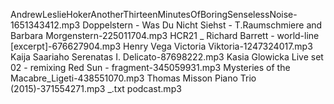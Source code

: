 AndrewLeslieHokerAnotherThirteenMinutesOfBoringSenselessNoise-1651343412.mp3
Doppelstern - Was Du Nicht Siehst - T.Raumschmiere and Barbara Morgenstern-225011704.mp3
HCR21 _ Richard Barrett - world-line [excerpt]-676627904.mp3
Henry Vega Victoria Viktoria-1247324017.mp3
Kaija Saariaho Serenatas I. Delicato-87698222.mp3
Kasia Glowicka Live set 02 - remixing Red Sun - fragment-345059931.mp3
Mysteries of the Macabre_Ligeti-438551070.mp3
Thomas Misson Piano Trio (2015)-371554271.mp3
_.txt
podcast.mp3

